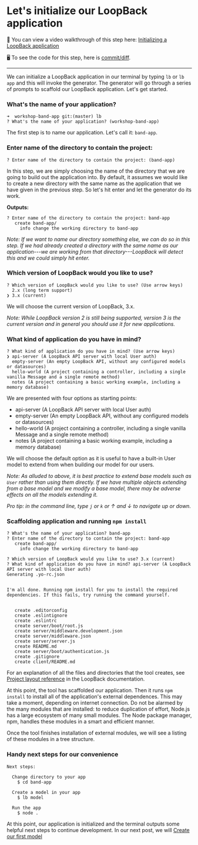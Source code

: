 # Let's initialize our LoopBack application

🎦 You can view a video walkthrough of this step here: [Initializing a LoopBack application](https://www.youtube.com/watch?v=6hFKR5YKrec&list=PLxGLihicw5Woe3SV9MCFooTdrI9eOmj54&index=3)

🖥 To see the code for this step, here is [commit/diff](https://github.com/StrongLoop-Evangelists/band-app/commit/e488c9cda9966ce3f4dfd6a5a8e67cc813494db0).

---

We can initialize a LoopBack application in our terminal by typing `lb` or `lb app` and this will invoke the generator. The generator will go through a series of prompts to scaffold our LoopBack application. Let's get started.

### What's the name of your application?

```
➜  workshop-band-app git:(master) lb
? What's the name of your application? (workshop-band-app)
```

The first step is to name our application. Let's call it: `band-app`.

### Enter name of the directory to contain the project:

```
? Enter name of the directory to contain the project: (band-app)
```

In this step, we are simply choosing the name of the directory that we are going to build out the application into. By default, it assumes we would like to create a new directory with the same name as the application that we have given in the previous step. So let's hit enter and let the generator do its work.

**Outputs:**

```
? Enter name of the directory to contain the project: band-app
   create band-app/
     info change the working directory to band-app
```

_Note: If we want to name our directory something else, we can do so in this step. If we had already created a directory with the same name as our application---we are working from that directory---LoopBack will detect this and we could simply hit enter._


### Which version of LoopBack would you like to use?

```
? Which version of LoopBack would you like to use? (Use arrow keys)
  2.x (long term support)
❯ 3.x (current)
```

We will choose the current version of LoopBack, 3.x.

_Note: While LoopBack version 2 is still being supported, version 3 is the current version and in general you should use it for new applications._

### What kind of application do you have in mind?

```
? What kind of application do you have in mind? (Use arrow keys)
❯ api-server (A LoopBack API server with local User auth)
  empty-server (An empty LoopBack API, without any configured models or datasources)
  hello-world (A project containing a controller, including a single vanilla Message and a single remote method)
  notes (A project containing a basic working example, including a memory database)
```

We are presented with four options as starting points:

- api-server (A LoopBack API server with local User auth)
- empty-server (An empty LoopBack API, without any configured models or datasources)
- hello-world (A project containing a controller, including a single vanilla Message and
 a single remote method)
- notes (A project containing a basic working example, including a memory database)

We will choose the default option as it is useful to have a built-in User model to extend from when building our model for our users.

_Note: As alluded to above, it is best practice to extend base models such as `User` rather than using them directly. If we have multiple objects extending from a base model and we modify a base model, there may be adverse effects on all the models extending it._

_Pro tip: in the command line, type `j` or `k` or &uarr; and &darr; to navigate up or down._

### Scaffolding application and running `npm install`

```
? What's the name of your application? band-app
? Enter name of the directory to contain the project: band-app
   create band-app/
     info change the working directory to band-app

? Which version of LoopBack would you like to use? 3.x (current)
? What kind of application do you have in mind? api-server (A LoopBack API server with local User auth)
Generating .yo-rc.json


I'm all done. Running npm install for you to install the required dependencies. If this fails, try running the command yourself.


   create .editorconfig
   create .eslintignore
   create .eslintrc
   create server/boot/root.js
   create server/middleware.development.json
   create server/middleware.json
   create server/server.js
   create README.md
   create server/boot/authentication.js
   create .gitignore
   create client/README.md
```

For an explanation of all the files and directories that the tool creates, see [Project layout reference](http://loopback.io/doc/en/lb3/Project-layout-reference.html) in the LoopBack documentation.

At this point, the tool has scaffolded our application.  Then it runs `npm install` to install all of the application's external dependences. This may take a moment, depending on internet connection. Do not be alarmed by the many modules that are installed: to reduce duplication of effort, Node.js has a large ecosystem of many small modules. The Node package manager, npm, handles these modules in a smart and efficient manner.

Once the tool finishes installation of external modules, we will see a listing of these modules in a tree structure.

### Handy next steps for our convenience

```
Next steps:

  Change directory to your app
    $ cd band-app

  Create a model in your app
    $ lb model

  Run the app
    $ node .
```

At this point, our application is initialized and the terminal outputs some helpful next steps to continue development. In our next post, we will [Create our first model](02-first-model.md)
